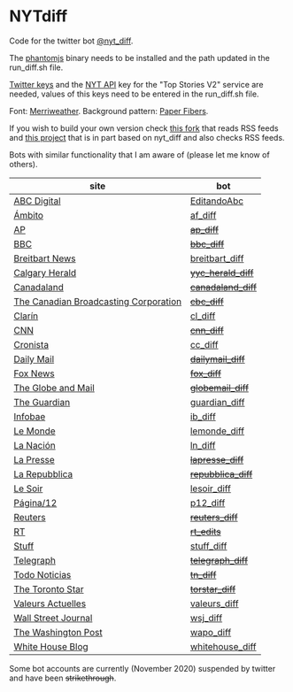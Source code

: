 # NYTdiff

Code for the twitter bot [@nyt_diff](https://twitter.com/nyt_diff).

The [phantomjs](http://phantomjs.org/) binary needs to be installed and the path updated in the run_diff.sh file.

[Twitter keys](https://dev.twitter.com/) and the [NYT API](http://developers.nytimes.com/) key for the "Top Stories V2" service are needed, values of this keys need to be entered in the run_diff.sh file.

Font: [Merriweather](https://fonts.google.com/specimen/Merriweather). Background pattern: [Paper Fibers](http://subtlepatterns.com/paper-fibers/).

If you wish to build your own version check [this fork](https://github.com/xuv/NYTdiff) that reads RSS feeds and [this project](https://github.com/docnow/diffengine) that is in part based on nyt_diff and also checks RSS feeds.

Bots with similar functionality that I am aware of (please let me know of others).


|site|bot|
|----|---|
|[ABC Digital]|[EditandoAbc]|
|[Ámbito]|[af_diff]|
|[AP]|~~[ap_diff]~~|
|[BBC]|~~[bbc_diff]~~|
|[Breitbart News]|[breitbart_diff]|
|[Calgary Herald]|~~[yyc_herald_diff]~~|
|[Canadaland]|~~[canadaland_diff]~~|
|[The Canadian Broadcasting Corporation]|~~[cbc_diff]~~|
|[Clarín]|[cl_diff]|
|[CNN]|~~[cnn_diff]~~|
|[Cronista]|[cc_diff]|
|[Daily Mail]|~~[dailymail_diff]~~|
|[Fox News]|~~[fox_diff]~~|
|[The Globe and Mail]|~~[globemail_diff]~~|
|[The Guardian]|[guardian_diff]|
|[Infobae]|[ib_diff]|
|[Le Monde]|[lemonde_diff]|
|[La Nación]|[ln_diff]|
|[La Presse]|~~[lapresse_diff]~~|
|[La Repubblica]|~~[repubblica_diff]~~|
|[Le Soir]|[lesoir_diff]|
|[Página/12]|[p12_diff]|
|[Reuters]|~~[reuters_diff]~~|
|[RT]|~~[rt_edits]~~|
|[Stuff]|[stuff_diff]|
|[Telegraph]|~~[telegraph_diff]~~|
|[Todo Noticias]|~~[tn_diff]~~|
|[The Toronto Star]|~~[torstar_diff]~~|
|[Valeurs Actuelles]|[valeurs_diff]|
|[Wall Street Journal]|[wsj_diff]|
|[The Washington Post]|[wapo_diff]|
|[White House Blog]|[whitehouse_diff]

Some bot accounts are currently (November 2020) suspended by twitter and have been ~~strikethrough~~.

[EditandoAbc]: https://twitter.com/EditandoAbc
[ABC Digital]: http://www.abc.com.py/

[af_diff]: https://twitter.com/af_diff
[Ámbito]: http://www.ambito.com/

[cc_diff]: https://twitter.com/cc_diff
[Cronista]: https://www.cronista.com/

[ib_diff]: https://twitter.com/ib_diff
[Infobae]: http://www.infobae.com/

[p12_diff]: https://twitter.com/p12_diff
[Página/12]: https://www.pagina12.com.ar/

[tn_diff]: https://twitter.com/tn_diff
[Todo Noticias]: http://tn.com.ar

[wapo_diff]: https://twitter.com/wapo_diff
[The Washington Post]: https://www.washingtonpost.com

[breitbart_diff]: https://twitter.com/breitbart_diff
[Breitbart News]: https://www.breitbart.com

[guardian_diff]: https://twitter.com/guardian_diff
[The Guardian]: https://www.theguardian.com/

[torstar_diff]: https://twitter.com/torstar_diff
[The Toronto Star]: https://www.thestar.com/

[globemail_diff]: https://twitter.com/globemail_diff
[The Globe and Mail]: http://www.theglobeandmail.com/

[canadaland_diff]: https://twitter.com/canadaland_diff
[Canadaland]: http://www.canadalandshow.com/

[repubblica_diff]: https://twitter.com/repubblica_diff
[La Repubblica]: http://www.repubblica.it/

[yyc_herald_diff]: https://twitter.com/yyc_herald_diff
[Calgary Herald]: http://calgaryherald.com/

[cbc_diff]: https://twitter.com/cbc_diff
[The Canadian Broadcasting Corporation]: http://www.cbc.ca/

[lapresse_diff]: https://twitter.com/lapresse_diff
[La Presse]: http://www.lapresse.ca/

[bbc_diff]: https://twitter.com/bbc_diff
[BBC]: http://www.bbc.co.uk/

[rt_edits]: https://twitter.com/rt_edits
[RT]: http://rt.com

[fox_diff]: https://twitter.com/fox_diff
[Fox News]: http://www.foxnews.com/

[dailymail_diff]: https://twitter.com/dailymail_diff
[Daily Mail]: http://www.dailymail.co.uk/

[telegraph_diff]: https://twitter.com/telegraph_diff
[Telegraph]: http://www.telegraph.co.uk/

[cnn_diff]: https://twitter.com/cnn_diff
[CNN]: http://www.cnn.com/

[reuters_diff]: https://twitter.com/reuters_diff
[Reuters]: http://www.reuters.com/

[ap_diff]: https://twitter.com/ap_diff
[AP]: https://www.ap.org/

[whitehouse_diff]: https://twitter.com/whitehouse_diff
[White House Blog]: https://www.whitehouse.gov/blog

[wsj_diff]: https://twitter.com/wsj_diff
[Wall Street Journal]: http://www.wsj.com/

[Clarín]: http://clarin.com
[cl_diff]: https://twitter.com/cl_diff

[La Nación]: http://www.lanacion.com.ar
[ln_diff]: https://twitter.com/ln_diff

[Le Monde]: http://lemonde.fr 
[lemonde_diff]: https://twitter.com/lemonde_diff

[Le Soir]: http://lesoir.be
[lesoir_diff]: https://twitter.com/lesoir_diff

[Valeurs Actuelles]: https://www.valeursactuelles.com/
[valeurs_diff]: https://twitter.com/valeurs_diff

[Stuff]: https://www.stuff.co.nz/
[stuff_diff]: https://twitter.com/stuff_diff

